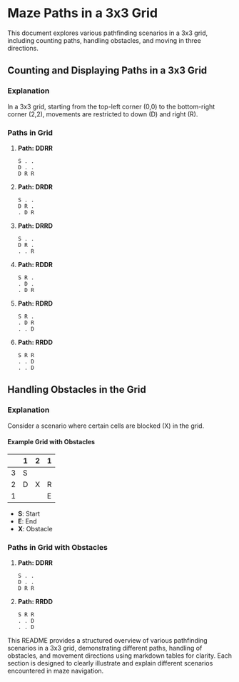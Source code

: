# Maze Paths in a 3x3 Grid

This document explores various pathfinding scenarios in a 3x3 grid, including counting paths, handling obstacles, and moving in three directions.

## Counting and Displaying Paths in a 3x3 Grid

### Explanation
In a 3x3 grid, starting from the top-left corner (0,0) to the bottom-right corner (2,2), movements are restricted to down (D) and right (R).

### Paths in Grid

1. **Path: DDRR**
   
   ```
   S . . 
   D . . 
   D R R 
   ```

2. **Path: DRDR**
   
   ```
   S . . 
   D R . 
   . D R 
   ```

3. **Path: DRRD**
   
   ```
   S . . 
   D R . 
   . . R 
   ```

4. **Path: RDDR**
   
   ```
   S R . 
   . D . 
   . D R 
   ```

5. **Path: RDRD**
   
   ```
   S R . 
   . D R 
   . . D 
   ```

6. **Path: RRDD**
   
   ```
   S R R 
   . . D 
   . . D 
   ```

## Handling Obstacles in the Grid

### Explanation
Consider a scenario where certain cells are blocked (X) in the grid.

#### Example Grid with Obstacles

|| 1 |  2 |  1 |
|---|---|---|----|
|3| S |   |   |
|2| D | X | R |
|1|   |   | E |

- **S**: Start
- **E**: End
- **X**: Obstacle

### Paths in Grid with Obstacles

1. **Path: DDRR**
   
   ```
   S . . 
   D . . 
   D R R 
   ```

2. **Path: RRDD**
   
   ```
   S R R 
   . . D 
   . . D 
   ```

   

This README provides a structured overview of various pathfinding scenarios in a 3x3 grid, demonstrating different paths, handling of obstacles, and movement directions using markdown tables for clarity. Each section is designed to clearly illustrate and explain different scenarios encountered in maze navigation.
